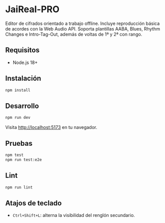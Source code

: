 # JaiReal-PRO

Editor de cifrados orientado a trabajo offline.
Incluye reproducción básica de acordes con la Web Audio API.
Soporta plantillas AABA, Blues, Rhythm Changes e Intro-Tag-Out, además de
voltas de 1ª y 2ª con rango.

## Requisitos

- Node.js 18+

## Instalación

```bash
npm install
```

## Desarrollo

```bash
npm run dev
```

Visita <http://localhost:5173> en tu navegador.

## Pruebas

```bash
npm test
npm run test:e2e
```

## Lint

```bash
npm run lint
```

## Atajos de teclado

- `Ctrl+Shift+L`: alterna la visibilidad del renglón secundario.
